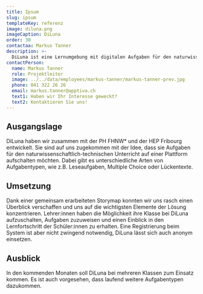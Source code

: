```yaml
---
title: Ipsum
slug: ipsum
templateKey: referenz
image: diluna.png
imageCaption: DiLuna
order: 30
contactaa: Markus Tanner
description: >-
  DiLuna ist eine Lernumgebung mit digitalen Aufgaben für den naturwissenschaftlich-technischen Unterricht in der Oberstufe. Schüler:innen werden beim Lernen und Lösen von Aufgaben durch Feedback unterstützt.
contactPerson:
  name: Markus Tanner
  role: Projektleiter
  image: ../../data/employees/markus-tanner/markus-tanner-prev.jpg
  phone: 041 322 26 26
  email: markus.tanner@apptiva.ch
  text1: Haben wir Ihr Interesse geweckt?
  text2: Kontaktieren Sie uns!
---
```


## Ausgangslage

DiLuna haben wir zusammen mit der PH FHNW\* und der HEP Fribourg entwickelt. Sie sind auf uns zugekommen mit der Idee, dass sie Aufgaben für den naturwissenschaftlich-technischen Unterricht auf einer Plattform aufschalten möchten. Dabei gibt es unterschiedliche Arten von Aufgabentypen, wie z.B. Leseaufgaben, Multiple Choice oder Lückentexte.

## Umsetzung

Dank einer gemeinsam erarbeiteten Storymap konnten wir uns rasch einen Überblick verschaffen und uns auf die wichtigsten Elemente der Lösung konzentrieren. Lehrer:innen haben die Möglichkeit ihre Klasse bei DiLuna aufzuschalten, Aufgaben zuzuweisen und einen Einblick in den Lernfortschritt der Schüler:innen zu erhalten. Eine Registrierung beim System ist aber nicht zwingend notwendig, DiLuna lässt sich auch anonym einsetzen.

## Ausblick

In den kommenden Monaten soll DiLuna bei mehreren Klassen zum Einsatz kommen. Es ist auch vorgesehen, dass laufend weitere Aufgabentypen dazukommen.
